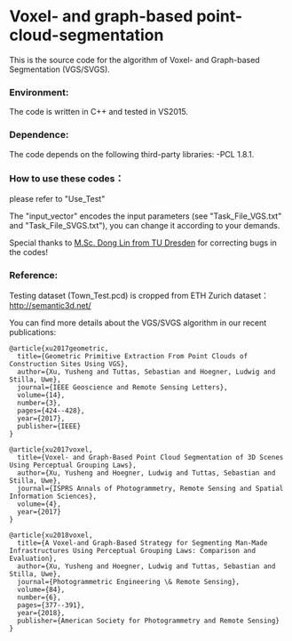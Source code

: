 # Voxel- and graph-based point-cloud-segmentation
This is the source code for the algorithm of Voxel- and Graph-based Segmentation (VGS/SVGS).

### Environment:
The code is written in C++ and tested in VS2015.

### Dependence:
The code depends on the following third-party libraries:
-PCL 1.8.1.

### How to use these codes：
please refer to "Use_Test"

The "input_vector" encodes the input parameters (see "Task_File_VGS.txt" and "Task_File_SVGS.txt"), you can change it according to your demands.

Special thanks to [M.Sc. Dong Lin from TU Dresden](https://tu-dresden.de/bu/umwelt/geo/ipf/photogrammetrie/die-professur) for correcting bugs in the codes!

### Reference:

Testing dataset (Town_Test.pcd) is cropped from ETH Zurich dataset： http://semantic3d.net/

You can find more details about the VGS/SVGS algorithm in our recent publications:

```
@article{xu2017geometric,  
  title={Geometric Primitive Extraction From Point Clouds of Construction Sites Using VGS},  
  author={Xu, Yusheng and Tuttas, Sebastian and Hoegner, Ludwig and Stilla, Uwe},  
  journal={IEEE Geoscience and Remote Sensing Letters},    
  volume={14},  
  number={3},  
  pages={424--428},  
  year={2017},  
  publisher={IEEE}  
}

@article{xu2017voxel,  
  title={Voxel- and Graph-Based Point Cloud Segmentation of 3D Scenes Using Perceptual Grouping Laws},  
  author={Xu, Yusheng and Hoegner, Ludwig and Tuttas, Sebastian and Stilla, Uwe},  
  journal={ISPRS Annals of Photogrammetry, Remote Sensing and Spatial Information Sciences},  
  volume={4},  
  year={2017}  
}

@article{xu2018voxel,
  title={A Voxel-and Graph-Based Strategy for Segmenting Man-Made Infrastructures Using Perceptual Grouping Laws: Comparison and Evaluation},
  author={Xu, Yusheng and Hoegner, Ludwig and Tuttas, Sebastian and Stilla, Uwe},
  journal={Photogrammetric Engineering \& Remote Sensing},
  volume={84},
  number={6},
  pages={377--391},
  year={2018},
  publisher={American Society for Photogrammetry and Remote Sensing}
}
```
